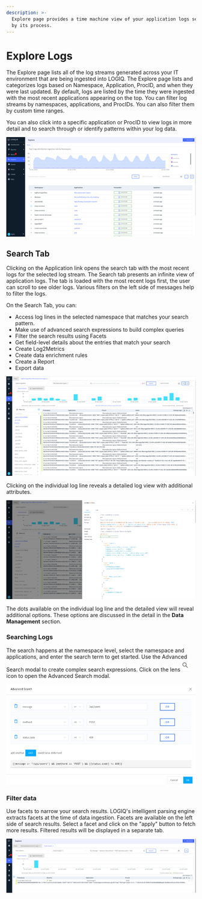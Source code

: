 ```yaml
---
description: >-
  Explore page provides a time machine view of your application logs segregated
  by its process.
---
```


# Explore Logs

The Explore page lists all of the log streams generated across your IT environment that are being ingested into LOGIQ. The Explore page lists and categorizes logs based on Namespace, Application, ProcID, and when they were last updated. By default, logs are listed by the time they were ingested with the most recent applications appearing on the top. You can filter log streams by namespaces, applications, and ProcIDs. You can also filter them by custom time ranges.&#x20;

You can also click into a specific application or ProcID to view logs in more detail and to search through or identify patterns within your log data.&#x20;

![Explore Page](<../.gitbook/assets/image (9) (1).png>)

## Search Tab

Clicking on the Application link opens the search tab with the most recent logs for the selected log stream. The Search tab presents an infinite view of application logs. The tab is loaded with the most recent logs first, the user can scroll to see older logs. Various filters on the left side of messages help to filter the logs.&#x20;

On the Search Tab, you can:

* Access log lines in the selected namespace that matches your search pattern.
* Make use of advanced search expressions to build complex queries
* Filter the search results using Facets
* Get field-level details about the entries that match your search
* Create Log2Metrics
* Create data enrichment rules
* Create a Report
* Export data&#x20;

![Search Tab](<../.gitbook/assets/image (41).png>)

Clicking on the individual log line reveals a detailed log view with additional attributes.

![](<../.gitbook/assets/image (63).png>)

The dots available on the individual log line and the detailed view will reveal additional options. These options are discussed in the detail in the **Data Management** section.

### Searching Logs

The search happens at the namespace level, select the namespace and applications, and enter the search term to get started. Use the Advanced Search modal to create complex search expressions.  Click on the lens<img src="../.gitbook/assets/image (46).png" alt="" data-size="line">icon to open the Advanced Search modal.&#x20;

![Advanced Search](<../.gitbook/assets/image (32).png>)

### Filter data

Use facets to narrow your search results. LOGIQ's intelligent parsing engine extracts facets at the time of data ingestion. Facets are available on the left side of search results. Select a facet and click on the "apply" button to fetch more results. Filtered results will be displayed in a separate tab.

![](<../.gitbook/assets/image (107).png>)



###

